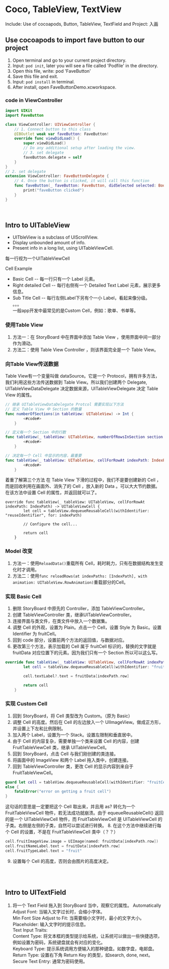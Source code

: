 # Coco, TableView, TextView 
Include: Use of cocoapods, Button, TableView, TextField and Project: 入画

## Use cocoapods to import fave button to our project
1. Open terminal and go to your current project directory.<br>
2. Input: ```pod init```, later you will see a file called 'Podfile' in the directory.<br>
3. Open this file, write: pod 'FaveButton' <br>
4. Save this file and exit.<br>
5. Input: ```pod install``` in terminal.<br>
5. After install, open FaveButtonDemo.xcworkspace.<br>

### code in ViewController
```swift
import UIKit
import FaveButton

class ViewController: UIViewController {
    // 1. Connect button to this class
    @IBOutlet weak var faveButton: FaveButton!
    override func viewDidLoad() {
        super.viewDidLoad()
        // Do any additional setup after loading the view.
        // 3. set delegate
        faveButton.delegate = self
    }
}
// 2. set delegate
extension ViewController: FaveButtonDelegate {
    // 4. Once the button is clicked, it will call this function
    func faveButton(_ faveButton: FaveButton, didSelected selected: Bool) {
        print("faveButton clicked")
    }
}
```
<br>

## Intro to UITableView
* UITbleView is a subclass of UIScrollView.
* Display unbounded amount of info.
* Present info in a long list, using UITableViewCell.

每一行视为一个UITableViewCell

Cell Example <br>
* Basic Cell -- 每一行只有一个 Label 元素。<br>
* Right detailed Cell -- 每行右侧有一个 Detailed Text Label 元素，展示更多信息。<br>
* Sub Title Cell -- 每行左侧Label下另有个一小 Label，看起来像分级。<br>
。。。<br>
一般app开发中最常见的是Custom Cell，例如：歌单、书单等。

### 使用Table View
1. 方法一：在 StoryBoard 中在界面中添加 Table View ，使用界面中间一部分作为滑动。<br>
2. 方法二：使用 Table View Controller ，则该界面完全是一个 Table View。<br>

### 向Table View传送数据
Table View有一个变量叫做 dataSource。它是一个 Protocol，拥有许多方法，我们利用这些方法传送数据到 Table View。所以我们创建两个 Delegate, UITableViewDataDelegate 决定数据来源，UITableViewDelegate 决定 Table View 的属性。<br>
```swift
// 继承 UITableViewDataDelegate Protcol 需要实现以下方法
// 定义 Table View 中 Section 的数量
func numberOfSections(in tableView: UITableView) -> Int {
        <#code#>
    }

// 定义每一个 Section 中的行数
func tableView(_ tableView: UITableView, numberOfRowsInSection section: Int) -> Int {
        <#code#>
    }

// 决定每一个 Cell 中显示的内容，最重要
func tableView(_ tableView: UITableView, cellForRowAt indexPath: IndexPath) -> UITableViewCell {
        <#code#>
    }
```

着重了解第三个方法
在 Table View 下滑的过程中，我们不是要创建新的 Cell ，而是回收利用在画面外、消失了的 Cell ，放入新的 Data 。可以大大节约数据。<br>
在该方法中设置 Cell 的属性，并返回就可以了。
```
override func tableView(_ tableView: UITableView, cellForRowAt indexPath: IndexPath) -> UITableViewCell {
        let cell = tableView.dequeueReusableCell(withIdentifier: "reuseIdentifier", for: indexPath)

        // Configure the cell...

        return cell
    }
```

### Model 改变
1. 方法一：使用```ReloadData()```重载所有 Cell，耗时耗力，只有在数据结构发生变化时才调用。
2. 方法二：使用```func reloadRows(at indexPaths: [IndexPath], with animation: UITableView.RowAnimation)```重载部分的Cell。

### 实现 Basic Cell
1. 删除 StoryBoard 中原先的 Controller，添加 TableViewController。
2. 创建 TableViewController 类，继承UITableViewController。
3. 连接界面与类文件，在类文件中放入一个数据集。
4. 调整 Cell 的外观，设置为 Plain。点击一个 Cell，设置 Style 为 Basic。设置 Identifier 为 fruitCell。
5. 回到 code 部分，设置前两个方法的返回值，与数据对应。
6. 更改第三个方法，表示加载的 Cell 属于 fruitCell 标识的，替换的文字就是 fruitData 对应位置下的元素。因为我们只有一个 Section 所以可以这么写。
```swift
override func tableView(_ tableView: UITableView, cellForRowAt indexPath: IndexPath) -> UITableViewCell {
        let cell = tableView.dequeueReusableCell(withIdentifier: "fruitCell", for: indexPath)

        cell.textLabel?.text = fruitData[indexPath.row]

        return cell
    }
```

### 实现 Custom Cell
1. 回到 StoryBoard，将 Cell 类型改为 Custom。（原为 Basic）
2. 调整 Cell 的高度。然后在 Cell 的左边放入一个 UIImageView。做成正方形，并设置上下左和比例限制。
3. 加入两个 Label，设置为一个 Stack。设置左限制和垂直居中。
4. 由于 Cell 的内容复杂，需要单独一个类来设置 Cell 的内容，创建 FruitTableViewCell 类，继承 UITableViewCell。
5. 回到 StoryBoard，点击 Cell 与我们刚创建的类连接。
6. 将画面中的 ImageView 和两个 Label 拖入类中，创建连接。
7. 回到 TableViewController 类，更改 Cell 的显示内容到来自于 FruitTableViewCell。
```swift 
guard let cell = tableView.dequeueReusableCell(withIdentifier: "fruitCell", for: indexPath) as? FruitTableViewCell 
else {
    fatalError("error on getting a fruit cell")
}
```
这句话的意思是一定要把这个 Cell 取出来，并且用 as? 转化为一个 FruitTableViewCell 物件，若无法成功就崩溃。由于 equeueReusableCell() 返回的是一个 UITableViewCell 物件，而 FruitTableViewCell 是 UITableViewCell 的子类。右侧是左侧的子类，自然可以尝试进行转换。
8. 在这个方法中继续进行每个 Cell 的设置，不是在 FruitTableViewCell 类中（？？）
```swift
cell.fruitImageView.image = UIImage(named: fruitData[indexPath.row])
cell.fruitNameLabel.text = fruitData[indexPath.row]
cell.fruitTypeLabel.text = "fruit"
```
9. 设置每个 Cell 的高度，否则会由图片的高度决定。
<br>
<br>

## Intro to UITextField
1. 将一个 Text Field 拖入到 StoryBoard 当中，观察它的属性。
Automatically Adjust Font: 当输入文字过长时，会缩小字体。<br>
Min Font Size Adjust to Fit: 当需要缩小文字时，最小的文字大小。<br>
Placeholder: 输入文字时的提示信息。<br>
Text Input Traits:<br>
Content Type: 将文本框的类型提示给系统，让系统可以做出一些快捷选项，例如设置为密码，系统键盘就会有对应的变化。<br>
Keyboard Type: 提示系统调用方便输入的那种键盘。如数字盘，电邮盘。<br>
Return Type: 设置右下角 Return Key 的类型，如search, done, next。<br>
Secure Text Entry: 通常为密码使用。<br>



